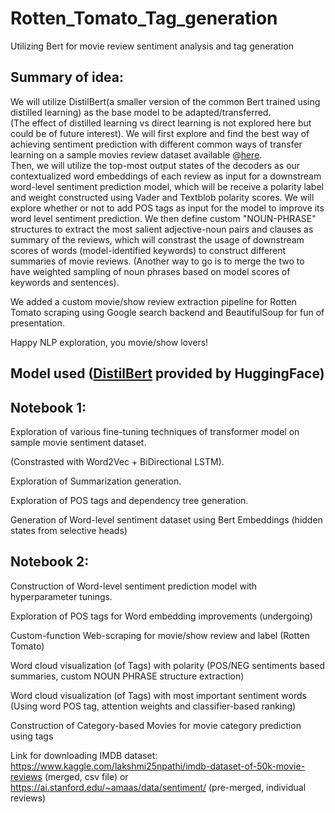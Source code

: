 # Rotten_Tomato_Tag_generation
Utilizing Bert for movie review sentiment analysis and tag generation

## Summary of idea:

We will utilize DistilBert(a smaller version of the common Bert trained using distilled learning) as the base model to be adapted/transferred.  
(The effect of distilled learning vs direct learning is not explored here but could be of future interest).
We will first explore and find the best way of achieving sentiment prediction with different common ways of transfer learning on a sample movies review dataset available @[here](https://github.com/clairett/pytorch-sentiment-classification/raw/master/data/SST2/train.tsv).   
Then, we will utilize the top-most output states of the decoders as our contextualized word embeddings of each review as input for a downstream word-level sentiment prediction model, which will be receive a polarity label and weight constructed using Vader and Textblob polarity scores.
We will explore whether or not to add POS tags as input for the model to improve its word level sentiment prediction. 
We then define custom "NOUN-PHRASE" structures to extract the most salient adjective-noun pairs and clauses as summary of the reviews, which will constrast the usage of downstream scores of words (model-identified keywords) to construct different summaries of movie reviews. 
(Another way to go is to merge the two to have weighted sampling of noun phrases based on model scores of keywords and sentences).

We added a custom movie/show review extraction pipeline for Rotten Tomato scraping using Google search backend and BeautifulSoup for fun of presentation.

Happy NLP exploration, you movie/show lovers!


## Model used ([DistilBert](https://huggingface.co/transformers/model_doc/distilbert.html) provided by HuggingFace) 
## Notebook 1:  

Exploration of various fine-tuning techniques of transformer model on sample movie sentiment dataset. 
  
(Constrasted with Word2Vec + BiDirectional LSTM).   
  
Exploration of Summarization generation.   
  
Exploration of POS tags and dependency tree generation.  
  
Generation of Word-level sentiment dataset using Bert Embeddings (hidden states from selective heads)
 


## Notebook 2:
Construction of Word-level sentiment prediction model with hyperparameter tunings.
  
Exploration of POS tags for Word embedding improvements (undergoing)
  
Custom-function Web-scraping for movie/show review and label (Rotten Tomato)
  
Word cloud visualization (of Tags) with polarity (POS/NEG sentiments based summaries, custom NOUN PHRASE structure extraction)
  
Word cloud visualization (of Tags) with most important sentiment words (Using word POS tag, attention weights and classifier-based ranking)
  
Construction of Category-based Movies for movie category prediction using tags
  
Link for downloading IMDB dataset:
https://www.kaggle.com/lakshmi25npathi/imdb-dataset-of-50k-movie-reviews (merged, csv file)
or
https://ai.stanford.edu/~amaas/data/sentiment/ (pre-merged, individual reviews)
